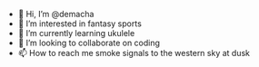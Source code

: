 - 👋 Hi, I’m @demacha
- 👀 I’m interested in fantasy sports
- 🌱 I’m currently learning ukulele
- 💞️ I’m looking to collaborate on coding
- 📫 How to reach me smoke signals to the western sky at dusk

<!---
demacha/demacha is a ✨ special ✨ repository because its `README.md` (this file) appears on your GitHub profile.
You can click the Preview link to take a look at your changes.
--->
